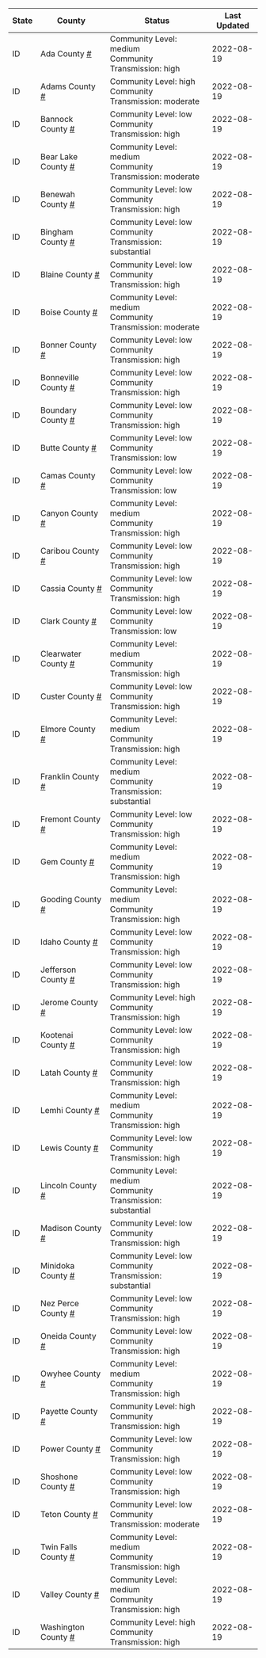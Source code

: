 State | County | Status | Last Updated
--- | --- | --- | --- 
ID | Ada County <a href="#ada_county">#</a> | <a name="ada_county"></a>Community Level: medium<br/>Community Transmission: high | 2022-08-19
ID | Adams County <a href="#adams_county">#</a> | <a name="adams_county"></a>Community Level: high<br/>Community Transmission: moderate | 2022-08-19
ID | Bannock County <a href="#bannock_county">#</a> | <a name="bannock_county"></a>Community Level: low<br/>Community Transmission: high | 2022-08-19
ID | Bear Lake County <a href="#bear_lake_county">#</a> | <a name="bear_lake_county"></a>Community Level: medium<br/>Community Transmission: moderate | 2022-08-19
ID | Benewah County <a href="#benewah_county">#</a> | <a name="benewah_county"></a>Community Level: low<br/>Community Transmission: high | 2022-08-19
ID | Bingham County <a href="#bingham_county">#</a> | <a name="bingham_county"></a>Community Level: low<br/>Community Transmission: substantial | 2022-08-19
ID | Blaine County <a href="#blaine_county">#</a> | <a name="blaine_county"></a>Community Level: low<br/>Community Transmission: high | 2022-08-19
ID | Boise County <a href="#boise_county">#</a> | <a name="boise_county"></a>Community Level: medium<br/>Community Transmission: moderate | 2022-08-19
ID | Bonner County <a href="#bonner_county">#</a> | <a name="bonner_county"></a>Community Level: low<br/>Community Transmission: high | 2022-08-19
ID | Bonneville County <a href="#bonneville_county">#</a> | <a name="bonneville_county"></a>Community Level: low<br/>Community Transmission: high | 2022-08-19
ID | Boundary County <a href="#boundary_county">#</a> | <a name="boundary_county"></a>Community Level: low<br/>Community Transmission: high | 2022-08-19
ID | Butte County <a href="#butte_county">#</a> | <a name="butte_county"></a>Community Level: low<br/>Community Transmission: low | 2022-08-19
ID | Camas County <a href="#camas_county">#</a> | <a name="camas_county"></a>Community Level: low<br/>Community Transmission: low | 2022-08-19
ID | Canyon County <a href="#canyon_county">#</a> | <a name="canyon_county"></a>Community Level: medium<br/>Community Transmission: high | 2022-08-19
ID | Caribou County <a href="#caribou_county">#</a> | <a name="caribou_county"></a>Community Level: low<br/>Community Transmission: high | 2022-08-19
ID | Cassia County <a href="#cassia_county">#</a> | <a name="cassia_county"></a>Community Level: low<br/>Community Transmission: high | 2022-08-19
ID | Clark County <a href="#clark_county">#</a> | <a name="clark_county"></a>Community Level: low<br/>Community Transmission: low | 2022-08-19
ID | Clearwater County <a href="#clearwater_county">#</a> | <a name="clearwater_county"></a>Community Level: medium<br/>Community Transmission: high | 2022-08-19
ID | Custer County <a href="#custer_county">#</a> | <a name="custer_county"></a>Community Level: low<br/>Community Transmission: high | 2022-08-19
ID | Elmore County <a href="#elmore_county">#</a> | <a name="elmore_county"></a>Community Level: medium<br/>Community Transmission: high | 2022-08-19
ID | Franklin County <a href="#franklin_county">#</a> | <a name="franklin_county"></a>Community Level: medium<br/>Community Transmission: substantial | 2022-08-19
ID | Fremont County <a href="#fremont_county">#</a> | <a name="fremont_county"></a>Community Level: low<br/>Community Transmission: high | 2022-08-19
ID | Gem County <a href="#gem_county">#</a> | <a name="gem_county"></a>Community Level: medium<br/>Community Transmission: high | 2022-08-19
ID | Gooding County <a href="#gooding_county">#</a> | <a name="gooding_county"></a>Community Level: medium<br/>Community Transmission: high | 2022-08-19
ID | Idaho County <a href="#idaho_county">#</a> | <a name="idaho_county"></a>Community Level: low<br/>Community Transmission: high | 2022-08-19
ID | Jefferson County <a href="#jefferson_county">#</a> | <a name="jefferson_county"></a>Community Level: low<br/>Community Transmission: high | 2022-08-19
ID | Jerome County <a href="#jerome_county">#</a> | <a name="jerome_county"></a>Community Level: high<br/>Community Transmission: high | 2022-08-19
ID | Kootenai County <a href="#kootenai_county">#</a> | <a name="kootenai_county"></a>Community Level: low<br/>Community Transmission: high | 2022-08-19
ID | Latah County <a href="#latah_county">#</a> | <a name="latah_county"></a>Community Level: low<br/>Community Transmission: high | 2022-08-19
ID | Lemhi County <a href="#lemhi_county">#</a> | <a name="lemhi_county"></a>Community Level: medium<br/>Community Transmission: high | 2022-08-19
ID | Lewis County <a href="#lewis_county">#</a> | <a name="lewis_county"></a>Community Level: low<br/>Community Transmission: high | 2022-08-19
ID | Lincoln County <a href="#lincoln_county">#</a> | <a name="lincoln_county"></a>Community Level: medium<br/>Community Transmission: substantial | 2022-08-19
ID | Madison County <a href="#madison_county">#</a> | <a name="madison_county"></a>Community Level: low<br/>Community Transmission: high | 2022-08-19
ID | Minidoka County <a href="#minidoka_county">#</a> | <a name="minidoka_county"></a>Community Level: low<br/>Community Transmission: substantial | 2022-08-19
ID | Nez Perce County <a href="#nez_perce_county">#</a> | <a name="nez_perce_county"></a>Community Level: low<br/>Community Transmission: high | 2022-08-19
ID | Oneida County <a href="#oneida_county">#</a> | <a name="oneida_county"></a>Community Level: low<br/>Community Transmission: high | 2022-08-19
ID | Owyhee County <a href="#owyhee_county">#</a> | <a name="owyhee_county"></a>Community Level: medium<br/>Community Transmission: high | 2022-08-19
ID | Payette County <a href="#payette_county">#</a> | <a name="payette_county"></a>Community Level: high<br/>Community Transmission: high | 2022-08-19
ID | Power County <a href="#power_county">#</a> | <a name="power_county"></a>Community Level: low<br/>Community Transmission: high | 2022-08-19
ID | Shoshone County <a href="#shoshone_county">#</a> | <a name="shoshone_county"></a>Community Level: low<br/>Community Transmission: high | 2022-08-19
ID | Teton County <a href="#teton_county">#</a> | <a name="teton_county"></a>Community Level: low<br/>Community Transmission: moderate | 2022-08-19
ID | Twin Falls County <a href="#twin_falls_county">#</a> | <a name="twin_falls_county"></a>Community Level: medium<br/>Community Transmission: high | 2022-08-19
ID | Valley County <a href="#valley_county">#</a> | <a name="valley_county"></a>Community Level: medium<br/>Community Transmission: high | 2022-08-19
ID | Washington County <a href="#washington_county">#</a> | <a name="washington_county"></a>Community Level: high<br/>Community Transmission: high | 2022-08-19
